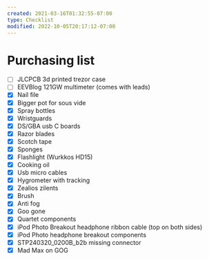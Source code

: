 ```yaml
---
created: 2021-03-16T01:32:55-07:00
type: Checklist
modified: 2022-10-05T20:17:12-07:00
---
```


# Purchasing list

- [ ] JLCPCB 3d printed trezor case
- [ ] EEVBlog 121GW multimeter (comes with leads)
- [x] Nail file
- [x] Bigger pot for sous vide
- [x] Spray bottles
- [x] Wristguards
- [x] DS/GBA usb C boards
- [x] Razor blades
- [x] Scotch tape
- [x] Sponges
- [x] Flashlight (Wurkkos HD15)
- [x] Cooking oil
- [x] Usb micro cables
- [x] Hygrometer with tracking
- [x] Zealios zilents
- [x] Brush
- [x] Anti fog
- [x] Goo gone
- [x] Quartet components
- [x] iPod Photo Breakout headphone ribbon cable (top on both sides)
- [x] iPod Photo headphone breakout components
- [x] STP240320_0200B_b2b missing connector
- [x] Mad Max on GOG
